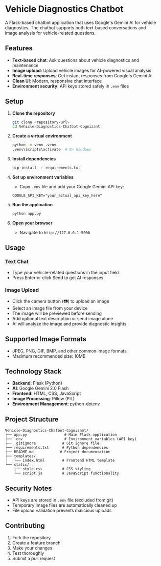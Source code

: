 # Vehicle Diagnostics Chatbot

A Flask-based chatbot application that uses Google's Gemini AI for vehicle diagnostics. The chatbot supports both text-based conversations and image analysis for vehicle-related questions.

## Features

- **Text-based chat**: Ask questions about vehicle diagnostics and maintenance
- **Image upload**: Upload vehicle images for AI-powered visual analysis
- **Real-time responses**: Get instant responses from Google's Gemini AI
- **Clean UI**: Modern, responsive chat interface
- **Environment security**: API keys stored safely in `.env` files

## Setup

1. **Clone the repository**

   ```bash
   git clone <repository-url>
   cd Vehicle-Diagnostics-Chatbot-Cognizant
   ```

2. **Create a virtual environment**

   ```bash
   python -m venv .venv
   .venv\Scripts\activate  # On Windows
   ```

3. **Install dependencies**

   ```bash
   pip install -r requirements.txt
   ```

4. **Set up environment variables**

   - Copy `.env` file and add your Google Gemini API key:

   ```
   GOOGLE_API_KEY="your_actual_api_key_here"
   ```

5. **Run the application**

   ```bash
   python app.py
   ```

6. **Open your browser**
   - Navigate to `http://127.0.0.1:5000`

## Usage

### Text Chat

- Type your vehicle-related questions in the input field
- Press Enter or click Send to get AI responses

### Image Upload

- Click the camera button (📷) to upload an image
- Select an image file from your device
- The image will be previewed before sending
- Add optional text description or send image alone
- AI will analyze the image and provide diagnostic insights

## Supported Image Formats

- JPEG, PNG, GIF, BMP, and other common image formats
- Maximum recommended size: 10MB

## Technology Stack

- **Backend**: Flask (Python)
- **AI**: Google Gemini 2.0 Flash
- **Frontend**: HTML, CSS, JavaScript
- **Image Processing**: Pillow (PIL)
- **Environment Management**: python-dotenv

## Project Structure

```
Vehicle-Diagnostics-Chatbot-Cognizant/
├── app.py                 # Main Flask application
├── .env                   # Environment variables (API key)
├── .gitignore            # Git ignore file
├── requirements.txt      # Python dependencies
├── README.md            # Project documentation
├── templates/
│   └── index.html        # Frontend HTML template
└── static/
    ├── style.css         # CSS styling
    └── script.js         # JavaScript functionality
```

## Security Notes

- API keys are stored in `.env` file (excluded from git)
- Temporary image files are automatically cleaned up
- File upload validation prevents malicious uploads

## Contributing

1. Fork the repository
2. Create a feature branch
3. Make your changes
4. Test thoroughly
5. Submit a pull request
